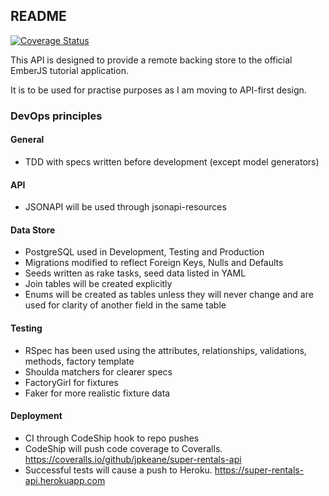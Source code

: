 ## README
[![Coverage Status](https://coveralls.io/repos/jpkeane/super-rentals-api/badge.svg?branch=master&service=github)](https://coveralls.io/github/jpkeane/super-rentals-api?branch=master)

This API is designed to provide a remote backing store to the official EmberJS tutorial application.

It is to be used for practise purposes as I am moving to API-first design.

### DevOps principles

#### General
- TDD with specs written before development (except model generators)

#### API
- JSONAPI will be used through jsonapi-resources

#### Data Store
- PostgreSQL used in Development, Testing and Production
- Migrations modified to reflect Foreign Keys, Nulls and Defaults
- Seeds written as rake tasks, seed data listed in YAML
- Join tables will be created explicitly
- Enums will be created as tables unless they will never change and are used for clarity of another field in the same table

#### Testing
- RSpec has been used using the attributes, relationships, validations, methods, factory template
- Shoulda matchers for clearer specs
- FactoryGirl for fixtures
- Faker for more realistic fixture data

#### Deployment
- CI through CodeShip hook to repo pushes
- CodeShip will push code coverage to Coveralls. https://coveralls.io/github/jpkeane/super-rentals-api
- Successful tests will cause a push to Heroku. https://super-rentals-api.herokuapp.com

